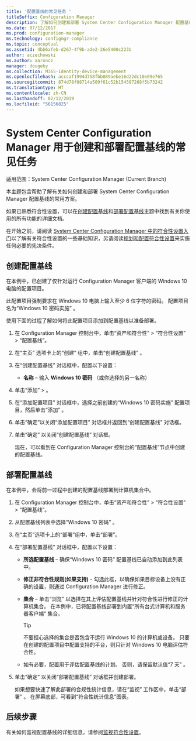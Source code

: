 ```yaml
---
title: '配置基线的常见任务 '
titleSuffix: Configuration Manager
description: 了解如何创建和部署 System Center Configuration Manager 配置基线。
ms.date: 07/12/2017
ms.prod: configuration-manager
ms.technology: configmgr-compliance
ms.topic: conceptual
ms.assetid: 4bb6afeb-d267-4f9b-ade2-26e5400c223b
author: aczechowski
ms.author: aaroncz
manager: dougeby
ms.collection: M365-identity-device-management
ms.openlocfilehash: acccaf1994d758fbb089aebe16d22dc10e09e765
ms.sourcegitcommit: 874d78f08714a509f61c52b154387268f5b73242
ms.translationtype: HT
ms.contentlocale: zh-CN
ms.lasthandoff: 02/12/2019
ms.locfileid: "56156825"
---
```

# <a name="common-tasks-for-creating-and-deploying-configuration-baselines-with-system-center-configuration-manager"></a>System Center Configuration Manager 用于创建和部署配置基线的常见任务

适用范围：System Center Configuration Manager (Current Branch)

本主题包含帮助了解有关如何创建和部署 System Center Configuration Manager 配置基线的常用方案。  

 如果已熟悉符合性设置，可以在[创建配置基线](../../compliance/deploy-use/create-configuration-baselines.md)和[部署配置基线](../../compliance/deploy-use/deploy-configuration-baselines.md)主题中找到有关你使用的所有功能的详细文档。  

 在开始之前，请阅读 [System Center Configuration Manager 中的符合性设置入门](../../compliance/get-started/get-started-with-compliance-settings.md)以了解有关符合性设置的一些基础知识，另请阅读[规划和配置符合性设置](../../compliance/plan-design/plan-for-and-configure-compliance-settings.md)来实施任何必要的先决条件。  

## <a name="create-a-configuration-baseline"></a>创建配置基线  
 在本例中，已创建了仅针对运行 Configuration Manager 客户端的 Windows 10 电脑的配置项目。  

 此配置项目强制要求在 Windows 10 电脑上输入至少 6 位字符的密码。 配置项目名为“Windows 10 密码实施” 。  

使用下面的过程了解如何将此配置项目添加到配置基线以准备部署。  

1. 在 Configuration Manager 控制台中，单击“资产和符合性” > “符合性设置” > “配置基线”。  

2. 在“主页”  选项卡上的“创建”  组中，单击“创建配置基线” 。  

3. 在“创建配置基线”  对话框中，配置以下设置：  

   -   **名称** – 输入 **Windows 10 密码** （或你选择的另一名称）  

4. 单击“添加”  > 。  

5. 在“添加配置项目”  对话框中，选择之前创建的“Windows 10 密码实施”  配置项目，然后单击“添加” 。  

6. 单击“确定”以关闭“添加配置项目”  对话框并返回到“创建配置基线”  对话框。

7. 单击“确定”  以关闭“创建配置基线”  对话框。  

   现在，可以看到在 Configuration Manager 控制台的“配置基线”节点中创建的配置基线。  

## <a name="deploy-the-configuration-baseline"></a>部署配置基线  
 在本例中，会将前一过程中创建的配置基线部署到计算机集合中。  

1. 在 Configuration Manager 控制台中，单击“资产和符合性” > “符合性设置” > “配置基线”。  

2. 从配置基线列表中选择“Windows 10 密码” 。  

3. 在“主页”选项卡上的“部署”组中，单击“部署”。  

4. 在“部署配置基线”  对话框中，配置以下设置：  

   -   **所选配置基线** – 确保“Windows 10 密码”  配置基线已自动添加到此列表中。  

   -   **修正非符合性规则(如果支持)** - 勾选此框，以确保如果目标设备上没有正确的设置，则通过 Configuration Manager 进行修正。  

   -   **集合** – 单击“浏览”  以选择在其上评估配置基线并针对符合性进行修正的计算机集合。 在本例中，已将配置基线部署到内置“所有台式计算机和服务器客户端”  集合。  

       > [!TIP]  
       >  不要担心选择的集合是否包含不运行 Windows 10 的计算机或设备。 只要在创建的配置项目中配置支持的平台，则只针对 Windows 10 电脑评估符合性。  

   -   如有必要，配置用于评估配置基线的计划。 否则，请保留默认值“7 天” 。  

5. 单击“确定”  以关闭“部署配置基线”  对话框并创建部署。  

   如果想要快速了解此部署的合规性统计信息，请在“监视”  工作区中，单击“部署” 。 在屏幕底部，可看到“符合性统计信息”图表。  

## <a name="next-steps"></a>后续步骤 

有关如何监视配置基线的详细信息，请参阅[监视符合性设置](../../compliance/deploy-use/monitor-compliance-settings.md)。  
